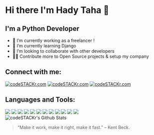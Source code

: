 # Hi there  I'm Hady Taha 👋


## I'm a Python Developer

- 🔭 I’m currently working as a freelancer !
- 🌱 I’m currently learning Django
- 👯 I’m looking to collaborate with other developers
- 🐱‍👓 Contribute more to Open Source projects & setup my company


## Connect with me:

[<img align="cenert" alt="codeSTACKr.com"  src="https://img.shields.io/badge/Instagram-E4405F?style=for-the-badge&logo=instagram&logoColor=white"/>](https://twitter.com/HadyTaha77)
[<img align="cenert" alt="codeSTACKr.com"  src="https://img.shields.io/badge/Twitter-1DA1F2?style=for-the-badge&logo=twitter&logoColor=white"/>](https://www.instagram.com/haditaha__/)
[<img align="cenert" alt="codeSTACKr.com"  src="https://img.shields.io/badge/LinkedIn-0077B5?style=for-the-badge&logo=linkedin&logoColor=white"/>](https://www.linkedin.com/in/hady-taha/)

## Languages and Tools:

<img  src="https://img.shields.io/badge/Python-3776AB?style=for-the-badge&logo=python&logoColor=white" />
<img  src="https://img.shields.io/badge/Django-092E20?style=for-the-badge&logo=django&logoColor=white" />


<img   src="https://img.shields.io/badge/jQuery-0769AD?style=for-the-badge&logo=jquery&logoColor=white" />
<img    src="https://img.shields.io/badge/JavaScript-F7DF1E?style=for-the-badge&logo=javascript&logoColor=black" />
<img    src="https://img.shields.io/badge/HTML-239120?style=for-the-badge&logo=html5&logoColor=white" /> 
<img   src="https://img.shields.io/badge/HTML5-E34F26?style=for-the-badge&logo=html5&logoColor=white" /> 
<img    src="https://img.shields.io/badge/CSS-239120?&style=for-the-badge&logo=css3&logoColor=white" />
<img    src="https://img.shields.io/badge/CSS3-1572B6?style=for-the-badge&logo=css3&logoColor=white" />
<img    src="https://img.shields.io/badge/Bootstrap-563D7C?style=for-the-badge&logo=bootstrap&logoColor=white" />
<img    src="https://img.shields.io/badge/Flutter-02569B?style=for-the-badge&logo=flutter&logoColor=white" />
<img   src="https://img.shields.io/badge/MySQL-00000F?style=for-the-badge&logo=mysql&logoColor=white" />
<img   src="https://img.shields.io/badge/SQLite-07405E?style=for-the-badge&logo=sqlite&logoColor=white" /><br>

<img  alt="codeSTACKr's Github Stats" src="https://github-readme-stats.vercel.app/api?username=Hady-Taha&show_icons=true&hide_border=false" /> 

> “Make it work, make it right, make it fast.” – Kent Beck.

